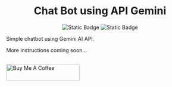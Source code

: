 <h1 align="center"> Chat Bot using API Gemini</h1>
<p align="center">
<img alt="Static Badge" src="https://img.shields.io/badge/NodeJs-green">
<img alt="Static Badge" src="https://img.shields.io/badge/chatbot-v0.1-yellow">
</p>

Simple chatbot using Gemini AI API.

More instructions coming soon...

##
<a href="https://www.buymeacoffee.com/Factor013" target="_blank"><img src="https://cdn.buymeacoffee.com/buttons/v2/default-yellow.png" alt="Buy Me A Coffee" style="height: 45px !important;width: 197px !important;" ></a>
